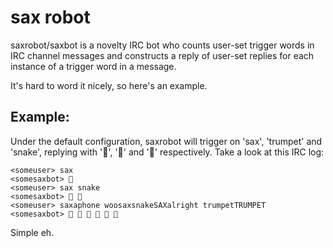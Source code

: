 # sax robot

saxrobot/saxbot is a novelty IRC bot who counts user-set trigger words in
IRC channel messages and constructs a reply of user-set replies for each
instance of a trigger word in a message.

It's hard to word it nicely, so here's an example.

## Example:

Under the default configuration, saxrobot will trigger on 'sax', 'trumpet'
and 'snake', replying with '🎷', '🎺' and '🐍' respectively. Take a look at
this IRC log:

	<someuser> sax
	<somesaxbot> 🎷 
	<someuser> sax snake
	<somesaxbot> 🎷 🐍 
	<someuser> saxaphone woosaxsnakeSAXalright trumpetTRUMPET
	<somesaxbot> 🎷 🎷 🐍 🎷 🎺 🎺 

Simple eh.
